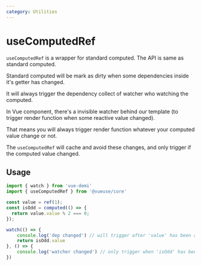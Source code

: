 ```yaml
---
category: Utilities
---
```


# useComputedRef

`useComputedRef` is a wrapper for standard computed. The API is same as standard computed.

Standard computed will be mark as dirty when some dependencies inside it's getter has changed.

It will always trigger the dependency collect of watcher who watching the computed.

In Vue component, there's a invisible watcher behind our template (to trigger render function when some reactive value changed).

That means you will always trigger render function whatever your computed value change or not.

The `useComputedRef` will cache and avoid these changes, and only trigger if the computed value changed.


## Usage

```ts
import { watch } from 'vue-demi'
import { useComputedRef } from '@vueuse/core'

const value = ref(1);
const isOdd = computed(() => {
  return value.value % 2 === 0;
});

watch(() => {
    console.log('dep changed') // will trigger after 'value' has been assigned whatever 'value' is odd or not.
    return isOdd.value
}, () => {
    console.log('watcher changed') // only trigger when 'isOdd' has been changed.
})

```
